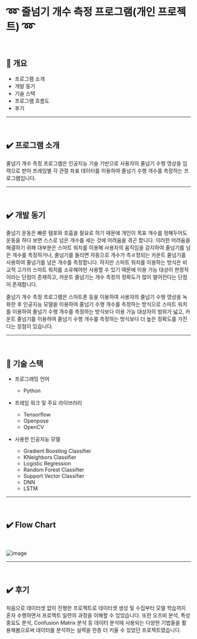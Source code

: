 # :loop: 줄넘기 개수 측정 프로그램(개인 프로젝트) :loop:

<br/>

## :pushpin: 개요
   - 프로그램 소개
   - 개발 동기
   - 기술 스택
   - 프로그램 흐름도
   - 후기

---
<br/>

## ✔️ 프로그램 소개
줄넘기 개수 측정 프로그램은 인공지능 기술 기반으로 사용자의 줄넘기 수행 영상을 입력으로 받아 프레임별 각 관절 좌표 데이터를 이용하여 줄넘기 수행 개수를 측정하는 프로그램입니다.

---

<br/>

## ✔️ 개발 동기
줄넘기 운동은 빠른 템포와 호흡을 필요로 하기 때문에 개인이 목표 개수를 정해두어도 운동을 하다 보면 스스로 넘은 개수를 세는 것에 어려움을 겪곤 합니다. 이러한 어려움을 해결하기 위해 대부분은 스마트 워치를 이용해 사용자의 움직임을 감지하여 줄넘기를 넘은 개수를 측정하거나, 줄넘기를 돌리면 자동으로 개수가 측ㄹ정되는 카운트 줄넘기를 사용하여 줄넘기를 넘은 개수를 측정합니다. 하지만 스마트 워치를 이용하는 방식은 비교적 고가의 스마트 워치를 소유해야만 사용할 수 있기 때문에 이용 가능 대상이 한정적이라는 단점이 존재하고, 카운트 줄넘기는 개수 측정의 정확도가 많이 떨어진다는 단점이 존재합니다.

줄넘기 개수 측정 프로그램은 스마트폰 등을 이용하여 사용자의 줄넘기 수행 영상을 녹화한 후 인공지능 모델을 이용하여 줄넘기 수행 개수를 측정하는 방식으로 스마트 워치를 이용하여 줄넘기 수행 개수를 측정하는 방식보다 이용 가능 대상자의 범위가 넓고, 카운트 줄넘기를 이용하여 줄넘기 수행 개수를 측정하는 방식보다 더 높은 정확도를 가진다는 장점이 있습니다.


---

<br/>

## :shopping_cart: 기술 스택
- 프로그래밍 언어
   - Python

- 프레임 워크 및 주요 라이브러리
   - Tensorflow
   - Openpose
   - OpenCV
     
- 사용한 인공지능 모델
   - Gradient Boosting Classifier
   - KNeighbors Classifier
   - Logistic Regression
   - Random Forest Classifier
   - Support Vector Classifier
   - DNN
   - LSTM

---

<br/>

## ✔️ Flow Chart

<br/>

![image](https://github.com/KJirung/Jump-rope-count-measurement-program/assets/142071404/ffeb73b0-ed7d-421f-8ab6-43a0bcf90208)

---

<br/>

## ✔️ 후기
처음으로 데이터셋 없이 진행한 프로젝트로 데이터셋 생성 및 수집부터 모델 학습까지 혼자 수행하면서 프로젝트 일련의 과정을 이해할 수 있었습니다. 또한 오즈비 분석, 특성 중요도 분석, Confusion Matrix 분석 등 데이터 분석에 사용되는 다양한 기법들을 활용해봄으로써 데이터를 분석하는 실력을 한층 더 키울 수 있었던 프로젝트였습니다.

